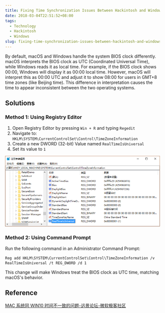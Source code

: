 ```yaml
---
title: Fixing Time Synchronization Issues Between Hackintosh and Windows
date: 2018-03-04T22:51:52+08:00
tags:
  - Technology
  - Hackintosh
  - Windows
slug: fixing-time-synchronization-issues-between-hackintosh-and-windows
---
```


By default, macOS and Windows handle the system BIOS clock differently. macOS interprets the BIOS clock as UTC (Coordinated Universal Time), while Windows reads it as local time. For example, if the BIOS clock shows 00:00, Windows will display it as 00:00 local time. However, macOS will interpret this as 00:00 UTC and adjust it to show 08:00 for users in GMT+8 time zones (like Beijing time). This difference in interpretation causes the time to appear inconsistent between the two operating systems.

<!--more-->

## Solutions

### Method 1: Using Registry Editor

1. Open Registry Editor by pressing `Win + R` and typing `Regedit`
2. Navigate to: `HKLM\SYSTEM\CurrentControlSet\Control\TimeZoneInformation`
3. Create a new DWORD (32-bit) Value named `RealTimeIsUniversal`
4. Set its value to `1`

![Adding RealTimeIsUniversal in Registry Editor](./Screenshot_1.png)

### Method 2: Using Command Prompt

Run the following command in an Administrator Command Prompt:

```
Reg add HKLM\SYSTEM\CurrentControlSet\Control\TimeZoneInformation /v RealTimeIsUniversal /t REG_DWORD /d 1
```

This change will make Windows treat the BIOS clock as UTC time, matching macOS's behavior.

## Reference

[MAC 系统同 WIN10 时间不一致的问题-远景论坛-微软极客社区](http://bbs.pcbeta.com/forum.php?mod=viewthread&tid=1695542)
